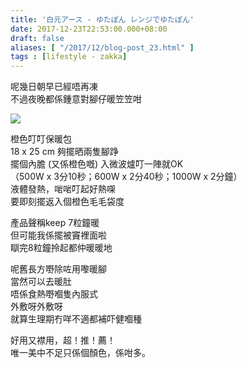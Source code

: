 ```yaml
---
title: '白元アース - ゆたぽん レンジでゆたぽん'
date: 2017-12-23T22:53:00.000+08:00
draft: false
aliases: [ "/2017/12/blog-post_23.html" ]
tags : [lifestyle - zakka]
---
```


呢幾日朝早已經唔再凍  
不過夜晚都係鍾意對腳仔暖笠笠咁  

[![](https://c1.staticflickr.com/5/4690/38354489925_90290a6cec_z.jpg)](https://c1.staticflickr.com/5/4690/38354489925_90290a6cec_z.jpg)

橙色叮叮保暖包  
18 x 25 cm 夠擺晒兩隻腳踭  
擺個內膽 (又係橙色嘅) 入微波爐叮一陣就OK  
（500W x 3分10秒；600W x 2分40秒；1000W x 2分鐘）  
液體發熱，啱啱叮起好熱㗎  
要即刻擺返入個橙色毛毛袋度  
  
產品聲稱keep 7粒鐘暖  
但可能我係擺被竇裡面啦  
瞓完8粒鐘拎起都仲暖暖地  
  
呢舊長方嘢除咗用嚟暖腳  
當然可以去暖肚  
唔係食熱嘢嗰隻內服式  
外敷呀外敷呀  
就算生理期冇咩不適都補吓健嗰種  
  
好用又襟用，超！推！薦！  
唯一美中不足只係個顏色，係咁多。